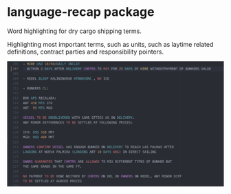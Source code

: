 # language-recap package

Word highlighting for dry cargo shipping terms.

Highlighting most important terms, such as units, such as laytime related definitions, contract parties and responsibility pointers.

![A screenshot of your package](https://github.com/pavelapekhtin/language-recap/blob/master/Screenshot.png)
